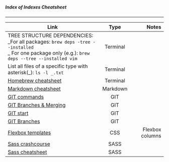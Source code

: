 ##### Index of Indexes Cheatsheet

---

| **Link**                                                                                                                                                 |   Type   | Notes |
| -------------------------------------------------------------------------------------------------------------------------------------------------------- | :------: | ----: |
| TREE STRUCTURE DEPENDENCIES:<br> _For all packages: `brew deps -tree --installed` <br> _ For one package only (e.g.): `brew deps --tree --installed vim` | Terminal |       |
| List all files of a specific type with asterisk(_): `ls -l _.txt`                                                                                        | Terminal |       |
| [Homebrew cheatsheet](https://devhints.io/homebrew)                                                                                                      | Terminal |       |
| [Markdown cheatsheet](https://www.markdownguide.org/cheat-sheet/)                                                                                        | Markdown |       |
| [GIT commands](https://git-scm.com/docs)                                                                                                                 |   GIT    |       |
| [GIT Branches & Merging](https://www.youtube.com/watch?v=Q1kHG842HoI)                                                                                    |   GIT    |       |
| [GIT start](https://docs.github.com/en/get-started/using-git/about-git)                                                                                  |   GIT    |       |
| [GIT Branches](https://www.atlassian.com/git/tutorials/using-branches)                                                                                   |   GIT    |       |
| [Flexbox templates](https://tobiasahlin.com/blog/common-flexbox-patterns/)                                                                                   |   CSS    |    Flexbox columns   |
| [Sass crashcourse](https://www.youtube.com/watch?v=Zz6eOVaaelI)                                                                                   |   SASS    |       |
| [Sass cheatsheet](http://mimoduo.surge.sh/sass-cheat-sheet.html)                                                                                   |   SASS    |       |




